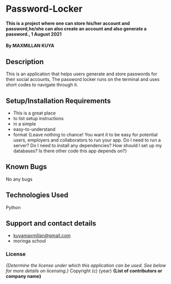 # Password-Locker
#### This is a project where one can store his/her account and password,he/she can also create an account and also generate a password., 1 August 2021
#### By **MAXMILLAN KUYA**
## Description
This is an application that helps users generate and store passwords for their social accounts, The password locker runs on the terminal and uses short codes to navigate through it.
## Setup/Installation Requirements
* This is a great place
* to list setup instructions
* in a simple
* easy-to-understand
* format
{Leave nothing to chance! You want it to be easy for potential users, employers and collaborators to run your app. Do I need to run a server? Do I need to install any dependencies? How should I set up my databases? Is there other code this app depends on?}
## Known Bugs
No any bugs
## Technologies Used
Python
## Support and contact details
* kuyamaxmillan@gmail.com
* moringa school
### License
*{Determine the license under which this application can be used.  See below for more details on licensing.}*
Copyright (c) {year} **{List of contributors or company name}**